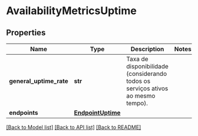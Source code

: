 # AvailabilityMetricsUptime

## Properties
Name | Type | Description | Notes
------------ | ------------- | ------------- | -------------
**general_uptime_rate** | **str** | Taxa de disponibilidade (considerando todos os serviços ativos ao mesmo tempo). | 
**endpoints** | [**EndpointUptime**](EndpointUptime.md) |  | 

[[Back to Model list]](../README.md#documentation-for-models) [[Back to API list]](../README.md#documentation-for-api-endpoints) [[Back to README]](../README.md)

